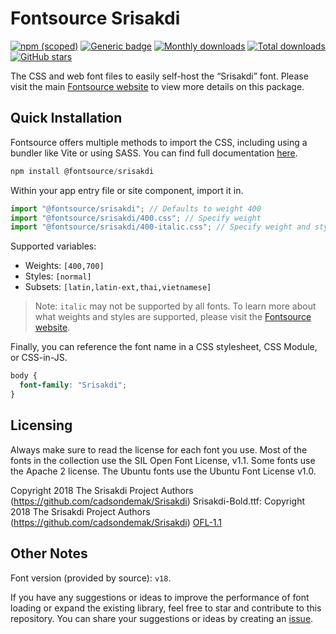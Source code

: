 # Fontsource Srisakdi

[![npm (scoped)](https://img.shields.io/npm/v/@fontsource/srisakdi?color=brightgreen)](https://www.npmjs.com/package/@fontsource/srisakdi) [![Generic badge](https://img.shields.io/badge/fontsource-passing-brightgreen)](https://github.com/fontsource/fontsource) [![Monthly downloads](https://badgen.net/npm/dm/@fontsource/srisakdi)](https://github.com/fontsource/fontsource) [![Total downloads](https://badgen.net/npm/dt/@fontsource/srisakdi)](https://github.com/fontsource/fontsource) [![GitHub stars](https://img.shields.io/github/stars/fontsource/fontsource.svg?style=social&label=Star)](https://github.com/fontsource/fontsource/stargazers)

The CSS and web font files to easily self-host the “Srisakdi” font. Please visit the main [Fontsource website](https://fontsource.org/fonts/srisakdi) to view more details on this package.

## Quick Installation

Fontsource offers multiple methods to import the CSS, including using a bundler like Vite or using SASS. You can find full documentation [here](https://fontsource.org/docs/getting-started/introduction).

```javascript
npm install @fontsource/srisakdi
```

Within your app entry file or site component, import it in.

```javascript
import "@fontsource/srisakdi"; // Defaults to weight 400
import "@fontsource/srisakdi/400.css"; // Specify weight
import "@fontsource/srisakdi/400-italic.css"; // Specify weight and style
```

Supported variables:
- Weights: `[400,700]`
- Styles: `[normal]`
- Subsets: `[latin,latin-ext,thai,vietnamese]`

> Note: `italic` may not be supported by all fonts. To learn more about what weights and styles are supported, please visit the [Fontsource website](https://fontsource.org/fonts/srisakdi).

Finally, you can reference the font name in a CSS stylesheet, CSS Module, or CSS-in-JS.

```css
body {
  font-family: "Srisakdi";
}
```

## Licensing
Always make sure to read the license for each font you use. Most of the fonts in the collection use the SIL Open Font License, v1.1. Some fonts use the Apache 2 license. The Ubuntu fonts use the Ubuntu Font License v1.0.

Copyright 2018 The Srisakdi Project Authors (https://github.com/cadsondemak/Srisakdi) Srisakdi-Bold.ttf: Copyright 2018 The Srisakdi Project Authors (https://github.com/cadsondemak/Srisakdi)
[OFL-1.1](https://openfontlicense.org)

## Other Notes
Font version (provided by source): `v18`.

If you have any suggestions or ideas to improve the performance of font loading or expand the existing library, feel free to star and contribute to this repository. You can share your suggestions or ideas by creating an [issue](https://github.com/fontsource/fontsource/issues).